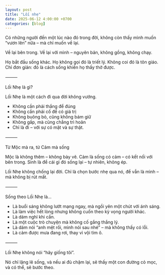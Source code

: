 ```yaml
---
layout: post
title: "Lối nhẹ"
date: 2025-06-12 4:00:00 +0700
categories: [blog]
---
```


Có những người đến một lúc nào đó trong đời, không còn thấy mình muốn “vươn lên” nữa – mà chỉ muốn về lại.

Về lại bên trong.
Về lại với mình – nguyên bản, không gồng, không chạy.

Họ bắt đầu sống khác.
Họ không gọi đó là triết lý. Không coi đó là tôn giáo.
Chỉ đơn giản: đó là cách sống khiến họ thấy thở được.

⸻

Lối Nhẹ là gì?

Lối Nhẹ là một cách đi qua đời không vướng.

- Không cần phải thắng để đúng
- Không cần phải cố để có giá trị
- Không buông bỏ, cũng không bám giữ
- Không gấp, mà cũng chẳng trì hoãn
- Chỉ là đi – với sự có mặt và sự thật.

⸻

Từ Mộc mà ra, từ Cảm mà sống

Mộc là không thêm – không bày vẽ.
Cảm là sống có cảm – có kết nối với bên trong.
Sinh là để cái gì đó sống lại – tự nhiên, không ép.

Lối Nhẹ không chống lại đời.
Chỉ là chọn bước nhẹ qua nó, để vẫn là mình – mà không bị rút mất.

⸻

Sống theo Lối Nhẹ là…
- Là buổi sáng không lướt mạng ngay, mà ngồi yên một chút với ánh sáng.
- Là làm việc hết lòng nhưng không cuốn theo kỳ vọng người khác.
- Là dám nghỉ khi cần.
- Là một cuộc trò chuyện mà không cố gắng thắng lý.
- Là dám nói “anh mệt rồi, mình nói sau nhé” – mà không thấy có lỗi.
- Là cảm được mưa đang rơi, thay vì vội tìm ô.

⸻

Lối Nhẹ không nói “hãy giống tôi”.

Nó chỉ lặng lẽ sống,
và nếu ai đủ chậm lại,
sẽ thấy một con đường cỏ mọc,
và có thể, sẽ bước theo.

